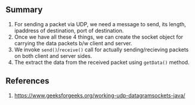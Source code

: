 ## Summary

1. For sending a packet via UDP, we need a message to send, its length, ipaddress of destination, port of destination.
2. Once we have all these 4 things, we can create the socket object for carrying the data packets b/w client and server.
3. We invoke `send()`/`receive()` call for actually sending/recieving packets on both client and server sides.
4. The extract the data from the received packet using `getData()` method.

## References

1. https://www.geeksforgeeks.org/working-udp-datagramsockets-java/
